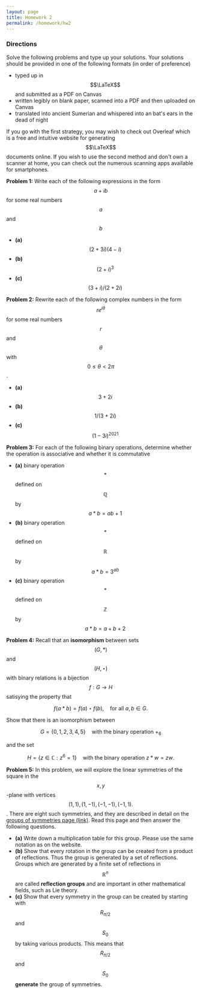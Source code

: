 ```yaml
---
layout: page
title: Homework 2
permalink: /homework/hw2
---
```


### Directions
Solve the following problems and type up your solutions.  Your solutions should be provided in one of the following formats (in order of preference)
* typed up in $$\LaTeX$$ and submitted as a PDF on Canvas
* written legibly on blank paper, scanned into a PDF and then uploaded on Canvas
* translated into ancient Sumerian and whispered into an bat's ears in the dead of night

If you go with the first strategy, you may wish to check out Overleaf which is a free and intuitive website for generating $$\LaTeX$$ documents online.
If you wish to use the second method and don't own a scanner at home, you can check out the numerous scanning apps available for smartphones.

**Problem 1:** Write each of the following expressions in the form $$a + ib$$ for some real numbers $$a$$ and $$b$$
* **(a)** $$(2 + 3i)(4-i)$$
* **(b)** $$(2 + i)^3$$
* **(c)** $$(3 + i)/(2 + 2i)$$

**Problem 2:** Rewrite each of the following complex numbers in the form $$re^{i\theta}$$ for some real numbers $$r$$ and $$\theta$$ with $$0\leq\theta < 2\pi$$.
* **(a)** $$3 + 2i$$
* **(b)** $$1/(3 + 2i)$$
* **(c)** $$(1 - 3i)^{2021}$$

**Problem 3:** For each of the following binary operations, determine whether the operation is associative and whether it is commutative
* **(a)** binary operation $$*$$ defined on $$\mathbb Q$$ by $$a*b = ab + 1$$
* **(b)** binary operation $$*$$ defined on $$\mathbb R$$ by $$a*b = 3^{ab}$$
* **(c)** binary operation $$*$$ defined on $$\mathbb Z$$ by $$a*b = a + b + 2$$

**Problem 4:** Recall that an **isomorphism** between sets $$(G,*)$$ and $$(H,\star)$$ with binary relations is a bijection $$f: G\rightarrow H$$ satisying the property that

$$f(a*b) = f(a)\star f(b),\quad\text{for all $a,b\in G$}.$$

Show that there is an isomorphism between

$$G = \{0,1,2,3,4,5\}\quad \text{with the binary operation $+_6$}$$

and the set

$$H = \{z\in\mathbb C : z^6 = 1\}\quad \text{with the binary operation $z*w = zw$}.$$


**Problem 5:** In this problem, we will explore the linear symmetries of the square in the $$x,y$$-plane with vertices $$(1,1),(1,-1),(-1,-1),(-1,1).$$.
There are eight such symmetries, and they are described in detail on the <a target="_parent" href="https://wcasper.github.io/math407spring2021/topics/symmetry-groups.html">groups of symmetries page (link)</a>.  Read this page and then answer the following questions.

* **(a)** Write down a multiplication table for this group.  Please use the same notation as on the website.
* **(b)** Show that every rotation in the group can be created from a product of reflections.  Thus the group is generated by a set of reflections.  Groups which are generated by a finite set of reflections in $$\mathbb R^n$$ are called **reflection groups** and are important in other mathematical fields, such as Lie theory.
* **(c)** Show that every symmetry in the group can be created by starting with $$R_{\pi/2}$$ and $$S_0$$ by taking various products.  This means that $$R_{\pi/2}$$ and $$S_0$$ **generate** the group of symmetries.






